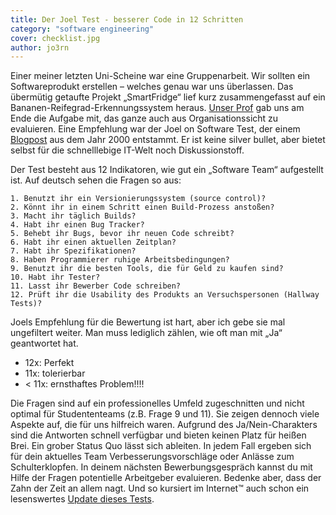 ```yaml
---
title: Der Joel Test - besserer Code in 12 Schritten
category: "software engineering"
cover: checklist.jpg
author: jo3rn
---
```


Einer meiner letzten Uni-Scheine war eine Gruppenarbeit. Wir sollten ein Softwareprodukt erstellen – welches genau war uns überlassen. Das übermütig getaufte Projekt „SmartFridge“ lief kurz zusammengefasst auf ein Bananen-Reifegrad-Erkennungssystem heraus. [Unser Prof](https://www.researchgate.net/profile/Visvanathan_Ramesh) gab uns am Ende die Aufgabe mit, das ganze auch aus Organisationssicht zu evaluieren. Eine Empfehlung war der Joel on Software Test, der einem [Blogpost](https://www.joelonsoftware.com/2000/08/09/the-joel-test-12-steps-to-better-code/) aus dem Jahr 2000 entstammt. Er ist keine silver bullet, aber bietet selbst für die schnelllebige IT-Welt noch Diskussionstoff.

Der Test besteht aus 12 Indikatoren, wie gut ein „Software Team“ aufgestellt ist. Auf deutsch sehen die Fragen so aus:

``` whitespace
1. Benutzt ihr ein Versionierungssystem (source control)?
2. Könnt ihr in einem Schritt einen Build-Prozess anstoßen?
3. Macht ihr täglich Builds?
4. Habt ihr einen Bug Tracker?
5. Behebt ihr Bugs, bevor ihr neuen Code schreibt?
6. Habt ihr einen aktuellen Zeitplan?
7. Habt ihr Spezifikationen?
8. Haben Programmierer ruhige Arbeitsbedingungen?
9. Benutzt ihr die besten Tools, die für Geld zu kaufen sind?
10. Habt ihr Tester?
11. Lasst ihr Bewerber Code schreiben?
12. Prüft ihr die Usability des Produkts an Versuchspersonen (Hallway Tests)?
```

Joels Empfehlung für die Bewertung ist hart, aber ich gebe sie mal ungefiltert weiter. Man muss lediglich zählen, wie oft man mit „Ja“ geantwortet hat.

- 12x: Perfekt
- 11x: tolerierbar
- < 11x: ernsthaftes Problem!!!!

Die Fragen sind auf ein professionelles Umfeld zugeschnitten und nicht optimal für Studententeams (z.B. Frage 9 und 11). Sie zeigen dennoch viele Aspekte auf, die für uns hilfreich waren. Aufgrund des Ja/Nein-Charakters sind die Antworten schnell verfügbar und bieten keinen Platz für heißen Brei. Ein grober Status Quo lässt sich ableiten. In jedem Fall ergeben sich für dein aktuelles Team Verbesserungsvorschläge oder Anlässe zum Schulterklopfen. In deinem nächsten Bewerbungsgespräch kannst du mit Hilfe der Fragen potentielle Arbeitgeber evaluieren. Bedenke aber, dass der Zahn der Zeit an allem nagt. Und so kursiert im Internet™ auch schon ein lesenswertes [Update dieses Tests](https://myers.io/2017/04/04/the-joel-test-for-2017/).